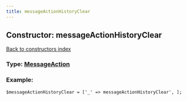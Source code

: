 ```yaml
---
title: messageActionHistoryClear
---
```

## Constructor: messageActionHistoryClear  
[Back to constructors index](index.md)






### Type: [MessageAction](../types/MessageAction.md)


### Example:

```
$messageActionHistoryClear = ['_' => messageActionHistoryClear', ];
```